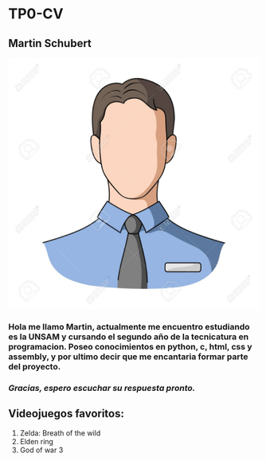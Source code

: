 # TP0-CV

## **Martin Schubert**

![foto](foto.jpg)

### Hola me llamo Martin, actualmente me encuentro estudiando es la UNSAM y cursando el segundo año de la tecnicatura en programacion. Poseo conocimientos en python, c, html, css y assembly, y por ultimo decir que me encantaria formar parte del proyecto. 
### *Gracias, espero escuchar su respuesta pronto.*

## Videojuegos favoritos:
1. Zelda: Breath of the wild
2. Elden ring
3. God of war 3
